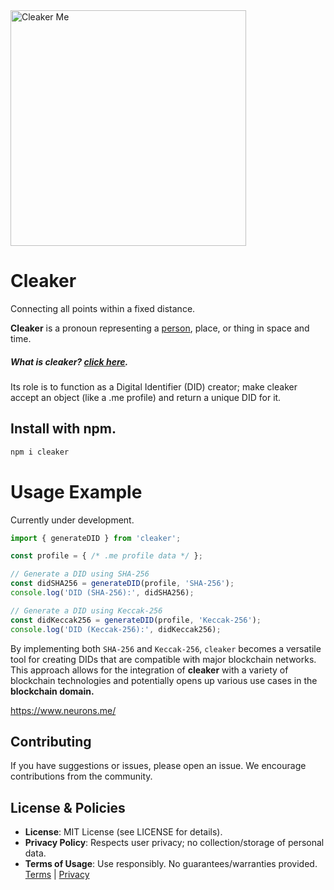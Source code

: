 

<img src="https://suign.github.io/assets/imgs/cleakerme.png" alt="Cleaker Me" width="377" height="377">

# Cleaker
Connecting all points within a fixed distance. 

**Cleaker** is a pronoun representing a [person](https://suign.github.io/this.me/), place, or thing in space and time. 

##### What is cleaker? [click here](https://suign.github.io/pages/cleaker.html).

Its role is to function as a Digital Identifier (DID) creator; make cleaker accept an object (like a .me profile) and return a unique DID for it.

## Install with npm.
```bash
npm i cleaker
```

# Usage Example

Currently under development.

```javascript
import { generateDID } from 'cleaker';

const profile = { /* .me profile data */ };

// Generate a DID using SHA-256
const didSHA256 = generateDID(profile, 'SHA-256');
console.log('DID (SHA-256):', didSHA256);

// Generate a DID using Keccak-256
const didKeccak256 = generateDID(profile, 'Keccak-256');
console.log('DID (Keccak-256):', didKeccak256);
```



By implementing both `SHA-256` and `Keccak-256`, `cleaker` becomes a versatile tool for creating DIDs that are compatible with major blockchain networks. This approach allows for the integration of **cleaker** with a variety of blockchain technologies and potentially opens up various use cases in the **blockchain domain.**



https://www.neurons.me/

## Contributing
If you have suggestions or issues, please open an issue. We encourage contributions from the community.
## License & Policies
- **License**: MIT License (see LICENSE for details).
- **Privacy Policy**: Respects user privacy; no collection/storage of personal data.
- **Terms of Usage**: Use responsibly. No guarantees/warranties provided. [Terms](https://www.neurons.me/terms-of-use) | [Privacy](https://www.neurons.me/privacy-policy)

